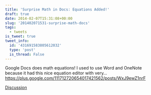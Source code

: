 ```yaml
---
title: 'Surprise Math in Docs: Equations Added!'
draft: true
date: 2014-02-07T15:31:08+00:00
slug: '201402071531-surprise-math-docs'
tags:
  - tweets
is_tweet: true
tweet_info:
  id: '431691583805612032'
  type: 'post'
  is_thread: False
---
```




Google Docs does math equations! I used to use Word and OneNote because it had this nice equation editor with very… <https://plus.google.com/111712720654017421562/posts/WxJ9ewZ1nrF>

[Discussion](https://x.com/sytelus/status/431691583805612032)
